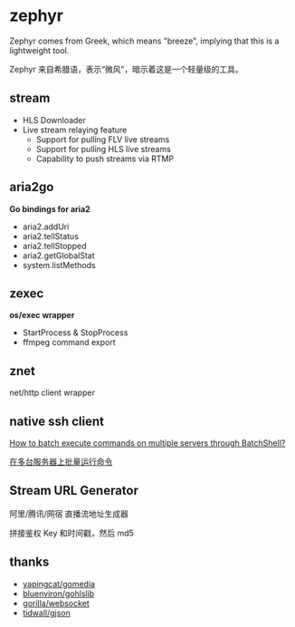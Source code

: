 # zephyr

Zephyr comes from Greek, which means "breeze", implying that this is a lightweight tool.

Zephyr 来自希腊语，表示“微风”，暗示着这是一个轻量级的工具。

## stream

- HLS Downloader
- Live stream relaying feature
  - Support for pulling FLV live streams
  - Support for pulling HLS live streams
  - Capability to push streams via RTMP

## aria2go

**Go bindings for aria2**

- aria2.addUri
- aria2.tellStatus
- aria2.tellStopped
- aria2.getGlobalStat
- system.listMethods

## zexec

**os/exec wrapper**

- StartProcess & StopProcess
- ffmpeg command export

## znet

net/http client wrapper

## native ssh client

[How to batch execute commands on multiple servers through BatchShell?](https://www.bilibili.com/video/BV1WN411r7gH)

[在多台服务器上批量运行命令](https://www.bilibili.com/video/BV1WN411r7gH)

## Stream URL Generator

阿里/腾讯/网宿 直播流地址生成器

拼接鉴权 Key 和时间戳，然后 md5

## thanks

- [yapingcat/gomedia](https://github.com/yapingcat/gomedia)
- [bluenviron/gohlslib](https://github.com/bluenviron/gohlslib)
- [gorilla/websocket](https://github.com/gorilla/websocket)
- [tidwall/gjson](https://github.com/tidwall/gjson)
